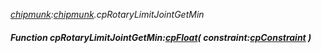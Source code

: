 _[chipmunk](../../modules/chipmunk/chipmunk-module.md):[chipmunk](../../modules/chipmunk/chipmunk-module.md).cpRotaryLimitJointGetMin_
##### Function cpRotaryLimitJointGetMin:[cpFloat](../../modules/chipmunk/chipmunk-cpfloat.md)( constraint:[cpConstraint](../../modules/chipmunk/chipmunk-cpconstraint.md) )

